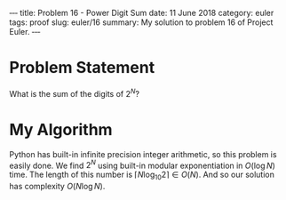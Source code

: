 ‐‐‐
title: Problem 16 - Power Digit Sum
date: 11 June 2018
category: euler
tags: proof
slug: euler/16
summary: My solution to problem 16 of Project Euler.
‐‐‐

# Problem Statement

What is the sum of the digits of $2^N$?

# My Algorithm

Python has built-in infinite precision integer arithmetic, so this problem is easily done.
We find $2^N$ using built-in modular exponentiation in $O(\log N)$ time.
The length of this number is $\lceil N\log_{10} 2 \rceil \in O(N)$.
And so our solution has complexity $O(N \log N)$.